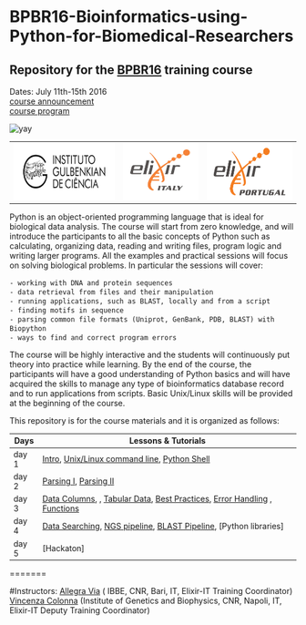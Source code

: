 # BPBR16-Bioinformatics-using-Python-for-Biomedical-Researchers

## Repository for the [BPBR16](http://gtpb.igc.gulbenkian.pt/bicourses/BPBR16/) training course

Dates: July 11th-15th 2016<br/>
<a href="http://gtpb.igc.gulbenkian.pt/bicourses/BPBR16/" >course announcement</a><br/>
<a href="http://gtpb.igc.gulbenkian.pt/bicourses/BPBR16/timetable.html" >course program</a><br/>

 <table style="width:100%">
  <tr>
    <td> <img src="./img/igclogo.png" alt="yay" height="100" width="200"></td>
    <td><img src="./img/elixir_ita_logo.png" alt="yay" height="100" width="150"></td>
    <td><img src="./img/elixir_ptg_logo.png" alt="yay" height="100" width="170"></td>
  <tr/>
  <tr>
  <img src="./img/GTBP2015logo.png" alt="yay" height="200" width="300">
  <tr/>
</table>


Python is an object-oriented programming language that is ideal for biological data analysis. The course will start from zero knowledge, and will introduce the participants to all the basic concepts of Python such as calculating, organizing data, reading and writing files, program logic and writing larger programs. All the examples and practical sessions will focus on solving biological problems. In particular the sessions will cover:

    - working with DNA and protein sequences
    - data retrieval from files and their manipulation
    - running applications, such as BLAST, locally and from a script
    - finding motifs in sequence
    - parsing common file formats (Uniprot, GenBank, PDB, BLAST) with Biopython
    - ways to find and correct program errors

The course will be highly interactive and the students will continuously put theory into practice while learning. By the end of the course, the participants will have a good understanding of Python basics and will have acquired the skills to manage any type of bioinformatics database record and to run applications from scripts. Basic Unix/Linux skills will be provided at the beginning of the course.

This repository is for the course materials and it is organized as follows:

Days |Lessons \& Tutorials |
------------ | -------------|
day 1 | [Intro](day1/intro.md), [Unix/Linux command line](day1/Unix/Unix-Theory-BPBR16.md), [Python Shell](day1/Pythonshell/pythonshell.md) |
day 2 | [Parsing I](day2/Parsing-Theory-I.md), [Parsing II](day2/Parsing-Theory-I.md)|
day 3 |[Data Columns](day3/DataColumns/DataColumns.md), , [Tabular Data](day3/TabularData/TabularData.md), [Best Practices](day3/Debugging/BestPracticesInProgramming.md), [Error Handling](day3/Debugging/ErrorHandling.md) , [Functions](day3/Functions/functions.md)|
day 4 |[Data Searching](day4/DataSearching/DataSearching.md), [NGS pipeline](day4/Pipelines/NGS_pipeline.md), [BLAST Pipeline](day4/Pipelines/Running-BLAST_sys.argv.md), [Python libraries]|
day 5 |[Hackaton] |
=======



#Instructors:
[Allegra Via](http://bioinformaticstraining.pythonanywhere.com/) ( IBBE, CNR, Bari, IT, Elixir-IT Training Coordinator)<br/>
[Vincenza Colonna](http://www.igb.cnr.it/popgenlab) (Institute of Genetics and Biophysics, CNR, Napoli, IT, Elixir-IT Deputy Training Coordinator)
